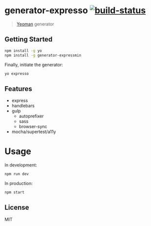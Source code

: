 # generator-expresso [![build-status](https://travis-ci.org/hellobrian/generator-expresso.svg?branch=master)](https://travis-ci.org/hellobrian/generator-expresso)

> [Yeoman](http://yeoman.io) generator


## Getting Started

```bash
npm install -g yo
npm install -g generator-expressmin
```

Finally, initiate the generator:

```bash
yo expresso
```

## Features

- express
- handlebars
- gulp
  - autoprefixer
  - sass
  - browser-sync
- mocha/supertest/a11y

# Usage

In development: 

```bash
npm run dev
```

In production: 

```bash
npm start
```

## License

MIT
